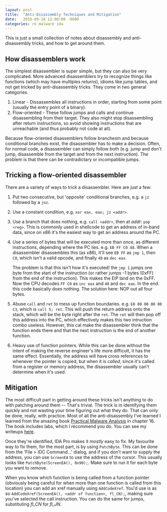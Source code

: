 ```yaml
---
layout: post
title:  "Anti-Disassembly Techniques and Mitigation"
date:   2016-09-18 12:00:00 -0800
categories: re malware ida
---
```


This is just a small collection of notes about disassembly and anti-disassembly tricks, and how to get around them.

## How disassemblers work
The simplest disassembler is super simple, but they can also be very complicated. More advanced disassemblers try to recognize things like functions (which may have multiples _returns_), idioms like jump tables, and not get tricked by anti-disassembly tricks. They come in two general categories.

1. Linear - Dissassembles all instructions in order, starting from some point (usually the entry point of a binary).
2. Flow-oriented - These follow jumps and calls and continue disassembling from their target. They also might stop disassembling after return instructions, so avoid showing instructions that are unreachable (and thus probably not code at all).

Because flow-oriented disassemblers follow branchesm and because conditional branches exist, the disassembler has to make a decision. Often, for normal code, a disassembler can simply follow both (e.g. jump and don't jump, disassemble from the target and from the next instruction). The problem is that there can be contradictary or incompatible jumps.

## Tricking a flow-oriented disassembler
There are a variety of ways to trick a disassembler. Here are just a few:

1. Put two consecutive, but 'opposite' conditional branches, e.g. a `jz` followed by a `jnz`.
2. Use a constant condition, e.g. `xor eax, eax; jz <addr>`.
3. Use a branch that does nothing, e.g. `call <addr>`, then at _addr_: `pop <reg>`. This is commonly used in shellcode to get an address of in-band data, since on x86 it's the easiest way to get an address around the PC.
4. Use a series of bytes that will be executed more than once, as different instructions, depending where the PC lies. e.g. `EB FF C0 48`. When a disassembler disassembles this (as x86), it'll see `EB FF` as `jmp 1`, then `C0`, which isn't a valid opcode, and finally `48` as `dec eax`.

   The problem is that this isn't how it's executed! the `jmp 1` jumps one byte from the start of the instruction (or rather jumps -1 bytes (0xFF) from the end of the instruction). This makes the EIP land on the 0xFF. Now the CPU decodes `FF C0` as `inc eax` and `48` and `dec eax`. In the end. this code basically does nothing. The solution here: NOP out all four bytes.
5. Abuse `call` and `ret` to mess up function boundaries. e.g. `E8 00 00 00 00 C3`, which is `call 5; ret`. This will push the return address onto the stack, which will be the byte right after the `ret`. The `ret` will then pop off this address into the PC, which effectively makes this two intruction combo useless. However, this cal make the disassembler think that the function ends there and that the next instruction is the end of another function.
6. Heavy use of function pointers. While this can be done without the intent of making the reverse engineer's life more difficult, it has the same effect. Essentially, the address will have cross references to whenever the pointer is copied, but when it is _called_, since it's called from a register or memory address, the disassembler usually can't determine when it's used.

## Mitigation
The most difficult part in getting around these tricks isn't anything to do with patching around them -- That's trivial. The trick is in identifying them quickly and not wasting your time figuring out what they do. That can only be done, really, with practice. Most of all the anti-disassembly I've learned I learned from the amazing book [Practical Malware Analysis](http://www.nostarch.com/malware) in chapter 16. The book includes labs, which I recommend you do. You can see my writeups [here](https://github.com/Grazfather/PracticalMalwareLabs/blob/master/chapter16/readme.md).

Once they're identified, IDA Pro makes it _mostly_ easy to fix. My favourite way to fix them, for the most part, is by using `PatchByte`. This can be done from the 'File > IDC Command...' dialog, and if you don't want to supply the address, you can use `ScreenEA` to use the address of the cursor. This usually looks like `PatchByte(ScreenEA(), 0x90);`. Make sure to run it for each byte you want to remove.

When you know which function is being called from a function pointer (obviously being careful for when more than one function is called from this location) you can add an xref manually using `AddCodeXref`. You'd use is as so `AddCodeXref(ScreenEA(), <addr of function>, fl_CN);`, making sure you've selected the call instruction. You can do the same for jumps, substituting _fl_CN_ for _fl_JN_.
